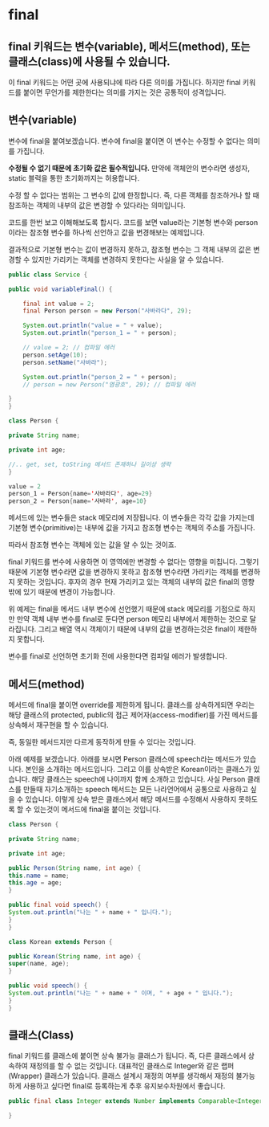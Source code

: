 # final

## final 키워드는 변수(variable), 메서드(method), 또는 클래스(class)에 사용될 수 있습니다.

이 final 키워드는 어떤 곳에 사용되냐에 따라 다른 의미를 가집니다. 하지만 final 키워드를 붙이면 무언가를 제한한다는 의미를 가지는 것은 공통적이 성격입니다.

## 변수(variable)

변수에 final을 붙여보겠습니다. 변수에 final을 붙이면 이 변수는 수정할 수 없다는 의미를 가집니다.

**수정될 수 없기 때문에 초기화 값은 필수적입니다.** 만약에 객체안의 변수라면 생성자, static 블럭을 통한 초기화까지는 허용합니다.

수정 할 수 없다는 범위는 그 변수의 값에 한정합니다. 즉, 다른 객체를 참조하거나 할 때 참조하는 객체의 내부의 값은 변경할 수 있다라는 의미입니다.

코드를 한번 보고 이해해보도록 합시다. 코드를 보면 value라는 기본형 변수와 person 이라는 참조형 변수를 하나씩 선언하고 값을 변경해보는 예제입니다.

결과적으로 기본형 변수는 값이 변경하지 못하고, 참조형 변수는 그 객체 내부의 값은 변경할 수 있지만 가리키는 객체를 변경하지 못한다는 사실을 알 수 있습니다.

```java
public class Service {

public void variableFinal() {

    final int value = 2;
    final Person person = new Person("사바라다", 29);

    System.out.println("value = " + value);
    System.out.println("person_1 = " + person);

    // value = 2; // 컴파일 에러
    person.setAge(10);
    person.setName("사바라");

    System.out.println("person_2 = " + person);
    // person = new Person("염광호", 29); // 컴파일 에러

}
}

class Person {

private String name;

private int age;

//.. get, set, toString 메서드 존재하나 길이상 생략
}

value = 2
person_1 = Person{name='사바라다', age=29}
person_2 = Person{name='사바라', age=10}

```

메서드에 있는 변수들은 stack 메모리에 저장됩니다. 이 변수들은 각각 값을 가지는데 기본형 변수(primitive)는 내부에 값을 가지고 참조형 변수는 객체의 주소를 가집니다.

따라서 참조형 변수는 객체에 있는 값을 알 수 있는 것이죠.

final 키워드를 변수에 사용하면 이 영역에만 변경할 수 없다는 영향을 미칩니다. 그렇기때문에 기본형 변수라면 값을 변경하지 못하고 참조형 변수라면 가리키는 객체를 변경하지 못하는 것입니다. 후자의 경우 현재 가리키고 있는 객체의 내부의 값은 final의 영향 밖에 있기 때문에 변경이 가능합니다.

위 예제는 final을 메서드 내부 변수에 선언했기 때문에 stack 메모리를 기점으로 하지만 만약 객체 내부 변수를 final로 둔다면 person 메모리 내부에서 제한하는 것으로 달라집니다. 그리고 배열 역시 객체이기 때문에 내부의 값을 변경하는것은 final이 제한하지 못합니다.

변수를 final로 선언하면 초기화 전에 사용한다면 컴파일 에러가 발생합니다.

## 메서드(method)

메서드에 final을 붙이면 override를 제한하게 됩니다. 클래스를 상속하게되면 우리는 해당 클래스의 protected, public의 접근 제어자(access-modifier)를 가진 메서드를 상속해서 재구현을 할 수 있습니다.

즉, 동일한 메서드지만 다르게 동작하게 만들 수 있다는 것입니다.

아래 예제를 보겠습니다. 아래를 보시면 Person 클래스에 speech라는 메서드가 있습니다. 본인을 소개하는 메서드입니다. 그리고 이를 상속받은 Korean이라는 클래스가 있습니다. 해당 클래스는 speech에 나이까지 함께 소개하고 있습니다. 사실 Person 클래스를 만들때 자기소개하는 speech 메서드는 모든 나라언어에서 공통으로 사용하고 싶을 수 있습니다. 이렇게 상속 받은 클래스에서 해당 메서드를 수정해서 사용하지 못하도록 할 수 있는것이 메서드에 final을 붙이는 것입니다.

```java
class Person {

private String name;

private int age;

public Person(String name, int age) {
this.name = name;
this.age = age;
}

public final void speech() {
System.out.println("나는 " + name + " 입니다.");
}
}

class Korean extends Person {

public Korean(String name, int age) {
super(name, age);
}

public void speech() {
System.out.println("나는 " + name + " 이며, " + age + " 입니다.");
}
}
```

## 클래스(Class)

final 키워드를 클래스에 붙이면 상속 불가능 클래스가 됩니다. 즉, 다른 클래스에서 상속하여 재정의를 할 수 없는 것입니다. 대표적인 클래스로 Integer와 같은 랩퍼(Wrapper) 클래스가 있습니다. 클래스 설계시 재정의 여부를 생각해서 재정의 불가능하게 사용하고 싶다면 final로 등록하는게 추후 유지보수차원에서 좋습니다.

```java
public final class Integer extends Number implements Comparable<Integer> {

}
```
